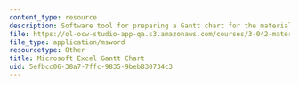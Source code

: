 ```yaml
---
content_type: resource
description: Software tool for preparing a Gantt chart for the materials project laboratory.
file: https://ol-ocw-studio-app-qa.s3.amazonaws.com/courses/3-042-materials-project-laboratory-spring-2008/5efbcc0638a77ffc98359beb830734c3_gantt.xls
file_type: application/msword
resourcetype: Other
title: Microsoft Excel Gantt Chart
uid: 5efbcc06-38a7-7ffc-9835-9beb830734c3
---
```


